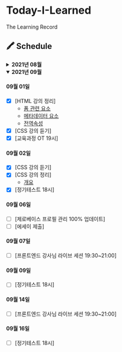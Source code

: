 # Today-I-Learned

The Learning Record

## 🖍 Schedule

<details>
<summary><b>2021년 08월</b></summary>

#### 08월 28일

- [x] [HTML 강의 듣기]
- [x] [HTML 강의 정리]
  - [개요](https://github.com/canmarkme/Today-ILearned/blob/main/HTML/outline.md)
  - [실습환경](https://github.com/canmarkme/Today-ILearned/blob/main/HTML/setting.md)

#### 08월 29일

- [x] [HTML 강의 듣기]
- [x] [HTML 강의 정리]
  - [HTML이란?](https://github.com/canmarkme/Today-ILearned/blob/main/HTML/what_is_HTML.md)
  - [텍스트 요소](https://github.com/canmarkme/Today-ILearned/blob/main/HTML/text_elements.md)
- [x] [마크다운 공부]

#### 08월 30일

- [x] [HTML 강의 정리]
  - [구조를 나타내는 요소](https://github.com/canmarkme/Today-ILearned/blob/main/HTML/structure_element.md)
  - [목록과 표](https://github.com/canmarkme/Today-ILearned/blob/main/HTML/listNtable.md)

#### 08월 31일

- [x] [HTML 강의 정리]
  - [임베디드 요소](https://github.com/canmarkme/Today-ILearned/blob/main/HTML/embeded_element.md)

</details>

<details open>
  <summary><b>2021년 09월</b></summary>

#### 09월 01일

- [x] [HTML 강의 정리]
  - [폼 관련 요소](https://github.com/canmarkme/Today-ILearned/blob/main/HTML/form_element.md)
  - [메타데이터 요소](https://github.com/canmarkme/Today-ILearned/blob/main/HTML/metadata_element.md)
  - [전역속성](https://github.com/canmarkme/Today-ILearned/blob/main/HTML/global_attribute.md)
- [x] [CSS 강의 듣기]
- [x] [교육과정 OT 19시]

#### 09월 02일

- [x] [CSS 강의 듣기]
- [x] [CSS 강의 정리]
  - [개요](https://github.com/canmarkme/Today-ILearned/blob/main/CSS/outline.md)
- [x] [정기테스트 18시]

#### 09월 06일

- [ ] [제로베이스 프로필 관리 100% 업데이트]
- [ ] [에세이 제출]

#### 09월 07일

- [ ] [프론트엔드 강사님 라이브 세션 19:30~21:00]

#### 09월 09일

- [ ] [정기테스트 18시]

#### 09월 14일

- [ ] [프론트엔드 강사님 라이브 세션 19:30~21:00]

#### 09월 16일

- [ ] [정기테스트 18시]

</details>
